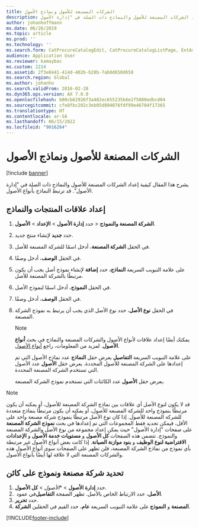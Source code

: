 ```yaml
---
title: الشركات المصنعة للأصول ونماذج الأصول
description: يشرح هذا المقال كيفية إعداد الشركات المصنعة للأصول والنماذج ذات الصلة في "إدارة الأصول".
author: johanhoffmann
ms.date: 06/26/2019
ms.topic: article
ms.prod: ''
ms.technology: ''
ms.search.form: CatProcureCatalogEdit, CatProcureCatalogListPage, EntAssetProductLookup, EntAssetModelLookup, EntAssetProduct
audience: Application User
ms.reviewer: kamaybac
ms.custom: 2214
ms.assetid: 2f3e0441-414d-402b-b28b-7ab0d650d658
ms.search.region: Global
ms.author: johanho
ms.search.validFrom: 2016-02-28
ms.dyn365.ops.version: AX 7.0.0
ms.openlocfilehash: b00cb62926f3a482ec655235b6e2f5880edbcd04
ms.sourcegitcommit: cfe8fbc202c3eb05d894076fdf99e46704f17365
ms.translationtype: HT
ms.contentlocale: ar-SA
ms.lasthandoff: 06/15/2022
ms.locfileid: "9016264"
---
```

# <a name="asset-manufacturers-and-models"></a>الشركات المصنعة للأصول ونماذج الأصول

[!include [banner](../../includes/banner.md)]

 

يشرح هذا المقال كيفية إعداد الشركات المصنعة للأصول والنماذج ذات الصلة في "إدارة الأصول". قد ترتبط النماذج بأنواع الأصول.

## <a name="set-up-product-model-relations"></a>إعداد علاقات المنتجات والنماذج

1. حدد **إدارة الأصول** \> **الإعداد** \> **الأصول‏‎** \> **الشركة المصنعة والنموذج‬**.
2. حدد **جديد** لإنشاء منتج جديد.
3. في الحقل **الشركة المصنعة**، أدخل اسمًا للشركة المصنعة للأصل.
4. في الحقل **الوصف**، أدخل وصفًا.
5. على علامة التبويب السريعة **النماذج،** حدد **إضافة** لإنشاء نموذج أصل يجب أن يكون مرتبطًا بالشركة المصنعة للأصل.
6. في الحقل **النموذج**، أدخل اسمًا لنموذج الأصل.
7. في الحقل **الوصف**، أدخل وصفًا.
8. في الحقل **نوع الأصل**، حدد نوع الأصل الذي يجب أن يرتبط به نموذج الشركة المصنعة.

    > [!NOTE]
    > يمكنك أيضًا إعداد علاقات لأنواع الأصول والشركات المصنعة والنماذج في بحث **أنواع الأصول**. لمزيد من المعلومات، راجع [أنواع الأصول](../setup-for-objects/object-types.md).

    على علامة التبويب السريعة **التفاصيل** يعرض حقل **النماذج** عدد نماذج الأصول التي تم إعدادها على الشركة المصنعة للأصول المحددة. يعرض حقل **الأصول** عدد الأصول التي تستخدم الشركة المصنعة المحددة.
    
    يعرض حقل **الأصول** عدد الكائنات التي تستخدم نموذج الشركة المصنعة.

> [!NOTE]
> قد لا يكون لنوع الأصل أي علاقات بين نماذج الشركة المصنعة للأصول، أو يمكنه أن يكون مرتبطًا بنموذج واحد للشركة المصنعة للأصول، أو يمكنه أن يكون مرتبطًا بنماذج متعددة للشركة المصنعة للأصول. إذا كان نوع الأصل مرتبطًا بنموذج شركة مصنعة واحد على الأقل، فيمكن تحديد فقط المجموعات التي تم إعدادها في بحث **نموذج الشركة المصنعة** على صفحات "إدارة الأصول" حيث يمكن إعداد مجموعة من نوع الأصل والشركة المصنعة والنموذج. تتضمن هذه الصفحات **كل الأصول** و **مستويات خدمة الأصول‬** و **الإعدادات الافتراضية لنوع الوظيف** و **بنود موازنة الصيانة**. إذا كانت بعض أنواع الأصول غير مرتبطة بأي نموذج من نماذج الشركة المصنعة، فلن تظهر على الصفحات سوى أنواع الأصول هذه والشركات المصنعة التي لا علاقة لها أيضًا بأنواع الأصول.

## <a name="select-a-manufacturer-and-model-on-an-object"></a>تحديد شركة مصنعة ونموذج على كائن

1. حدد **إدارة الأصول** \> **_الأصول_* \> **كل الأصول**.
2. في عمود ‏‎**الأصل**، حدد الارتباط الخاص بالأصل. تظهر الصفحة **التفاصيل‬**.
3. حدد **تحرير**.
4. على علامة التبويب السريعة **عام**، حدد القيم في الحقلين **الشركة‏‎ المصنعة** و **النموذج**.


[!INCLUDE[footer-include](../../../includes/footer-banner.md)]